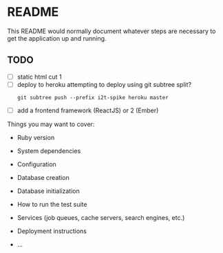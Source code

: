 # README

This README would normally document whatever steps are necessary to get the
application up and running.

## TODO

  - [ ] static html cut 1
  - [ ] deploy to heroku
    attempting to deploy using git subtree split?
    ```
    git subtree push --prefix i2t-spike heroku master
    ```
  - [ ] add a frontend framework (ReactJS) or 2 (Ember)

Things you may want to cover:

* Ruby version

* System dependencies

* Configuration

* Database creation

* Database initialization

* How to run the test suite

* Services (job queues, cache servers, search engines, etc.)

* Deployment instructions

* ...

